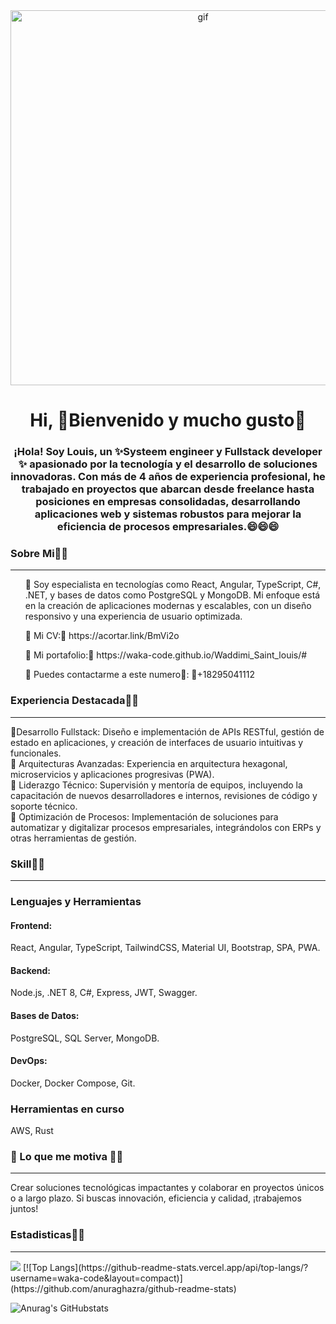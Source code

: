 
 <!--
**waka-code/waka-code** is a ✨ _special_ ✨ repository because its `README.md` (this file) appears on your GitHub profile.

Here are some ideas to get you started:

- 🔭 I’m currently working on ...
- 🌱 I’m currently learning ...
- 👯 I’m looking to collaborate on ...
- 🤔 I’m looking for help with ...
- 💬 Ask me about ...
- 📫 How to reach me: ...
- 😄 Pronouns: ...
- ⚡ Fun fact: ...
-->
<div align="center" id="logo">
  <img
    src="https://media.giphy.com/media/RbDKaczqWovIugyJmW/giphy.gif"
    alt="gif"
    width="600"
  />

  <h1 align="center">Hi, 👋Bienvenido y mucho gusto👋</h1>
  <h3 align="center">
    ¡Hola! Soy Louis, un ✨Systeem engineer y Fullstack developer ✨ apasionado por la tecnología y el desarrollo de soluciones innovadoras. Con más de 4 años de experiencia profesional, he trabajado en proyectos que abarcan desde freelance hasta posiciones en empresas consolidadas, desarrollando aplicaciones web y sistemas robustos para mejorar la eficiencia de procesos empresariales.😄😄😄
  </h3>
</div>

### Sobre Mi👋👋

<div id="about">
  <hr/>
  <ul>
    🔭 Soy especialista en tecnologías como React, Angular, TypeScript, C#, .NET, y bases de datos como PostgreSQL y MongoDB. Mi enfoque está en la creación de aplicaciones modernas y escalables, con un diseño responsivo y una experiencia de usuario optimizada.
  </ul>
    <ul>
    🔭 Mi CV:💬 https://acortar.link/BmVi2o
  </ul>
  <ul>
    🔭 Mi portafolio:💬 https://waka-code.github.io/Waddimi_Saint_louis/#
  </ul>
  <ul>
    💬 Puedes contactarme a este numero💬: 👋+18295041112
  </ul>
</div>

### Experiencia Destacada👋👋

<div id="experience">
  <hr/>
  <p>
    🔭Desarrollo Fullstack: Diseño e implementación de APIs RESTful, gestión de estado en aplicaciones, y creación de interfaces de usuario intuitivas y funcionales.
    <br>
    🔭 Arquitecturas Avanzadas: Experiencia en arquitectura hexagonal, microservicios y aplicaciones progresivas (PWA).
    <br>
    🔭 Liderazgo Técnico: Supervisión y mentoría de equipos, incluyendo la capacitación de nuevos desarrolladores e internos, revisiones de código y soporte técnico.
    <br>
    🔭 Optimización de Procesos: Implementación de soluciones para automatizar y digitalizar procesos empresariales, integrándolos con ERPs y otras herramientas de gestión.
  </p>
</div>

### Skill👋👋

<div align="left">
 <hr/>
  <h3>Lenguajes y Herramientas</h3>
  <span><h4>Frontend:</h4>React, Angular, TypeScript, TailwindCSS, Material UI, Bootstrap, SPA, PWA.</span>
    <br>
  <span><h4>Backend:</h4>Node.js, .NET 8, C#, Express, JWT, Swagger.</span>
    <br>
  <span><h4>Bases de Datos:</h4>PostgreSQL, SQL Server, MongoDB.</span>
    <br>
  <span><h4>DevOps:</h4> Docker, Docker Compose, Git.</span>
    <br>
  <h3>Herramientas en curso</h3>
  <span>AWS, Rust</span>
</div>

### 🚀 Lo que me motiva 👋👋

<div align="left">
 <hr/>
 <p>Crear soluciones tecnológicas impactantes y colaborar en proyectos únicos o a largo plazo. Si buscas innovación, eficiencia y calidad, ¡trabajemos juntos!</p>
</div>

### Estadisticas👋👋

  <hr/>
<picture>
  <source
    srcset="https://github-readme-stats.vercel.app/api?username=waka-code&show_icons=true&theme=dark"
    media="(prefers-color-scheme: dark)"
  />
  <source
    srcset="https://github-readme-stats.vercel.app/api?username=waka-code&show_icons=true"
    media="(prefers-color-scheme: light), (prefers-color-scheme: no-preference)"
  />
  <img src="https://github-readme-stats.vercel.app/api?username=waka-code&show_icons=true" />
</picture>
   [![Top Langs](https://github-readme-stats.vercel.app/api/top-langs/?username=waka-code&layout=compact)](https://github.com/anuraghazra/github-readme-stats)

  ![Anurag's GitHubstats](https://github-readme-stats.vercel.app/api?username=waka-code&show_icons=true&theme=radical)
